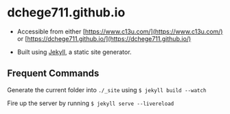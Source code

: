# dchege711.github.io

* Accessible from either [https://www.c13u.com/](https://www.c13u.com/) or [https://dchege711.github.io/](https://dchege711.github.io/)

* Built using [Jekyll](https://jekyllrb.com/docs/home/), a static site generator.

## Frequent Commands

Generate the current folder into `./_site` using `$ jekyll build --watch`

Fire up the server by running `$ jekyll serve --livereload`